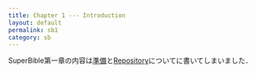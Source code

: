 ```yaml
---
title: Chapter 1 --- Introduction
layout: default
permalink: sb1
category: sb
---
```


SuperBible第一章の内容は[準備]({{site.baseurl}}/sb/preparation)と[Repository]({{site.baseurl}}/sb/repository)についてに書いてしまいました．
